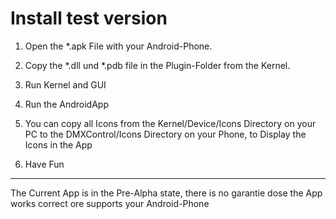 Install test version
======================
1. Open the *.apk File with your Android-Phone.
2. Copy the *.dll und *.pdb file in the Plugin-Folder from the Kernel.

3. Run Kernel and GUI
4. Run the AndroidApp
5. You can copy all Icons from the Kernel/Device/Icons Directory on your PC to the DMXControl/Icons Directory on your Phone, to Display the Icons in the App
6. Have Fun


----------------------------------------------------------------------
The Current App is in the Pre-Alpha state, there is no garantie dose the App works correct ore supports your Android-Phone

